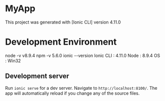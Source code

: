 # MyApp

This project was generated with [Ionic CLI] version 4.11.0

# Development Environment
node -v
v8.9.4
npm -v
5.6.0
ionic --version
Ionic CLI : 4.11.0
Node : 8.9.4
OS : Win32 

## Development server

Run `ionic serve` for a dev server. Navigate to `http://localhost:8100/`. The app will automatically reload if you change any of the source files.
